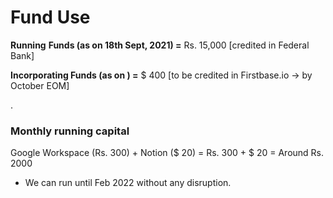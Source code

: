 # Fund Use

**Running** **Funds (as on 18th Sept, 2021) =** Rs. 15,000 [credited in Federal Bank]

**Incorporating Funds (as on ) =** $ 400 [to be credited in Firstbase.io → by October EOM] 

.

### **Monthly running capital**

Google Workspace (Rs. 300) + Notion ($ 20) = Rs. 300 + $ 20 = Around Rs. 2000

- We can run until Feb 2022 without any disruption.